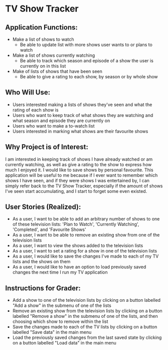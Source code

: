 # TV Show Tracker

## Application Functions:
- Make a list of shows to watch
  - Be able to update list with more shows user wants to or plans to watch
- Make a list of shows currently watching
  - Be able to track which season and episode of a show the user is currently on in this list
- Make of lists of shows that have been seen
  - Be able to give a rating to each show, by season or by whole show

## Who Will Use:
- Users interested making a lists of shows they've seen and what the rating of each show is
- Users who want to keep track of what shows they are watching and what season and episode they are currently on
- Users who want to make a to-watch list 
- Users interested in marking what shows are their favourite shows

## Why Project is of Interest:
I am interested in keeping track of shows I have already watched or am currently watching, as well as give a rating to 
the show to express how much I enjoyed it. I would like to save shows by personal favourite. This application will be
useful to me because if I ever want to remember which shows I have seen, and if they were shows I was entertained by, I
can simply refer back to the TV Show Tracker, especially if the amount of shows I've seen start accumulating, and I 
start to forget some even existed.

## User Stories (Realized):
- As a user, I want to be able to add an arbitrary number of shows to one of these television lists: 'Plan to Watch',
'Currently Watching', 'Completed', and 'Favourite Shows'
- As a user, I want to be able to remove an existing show from one of the television lists
- As a user, I want to view the shows added to the television lists
- As a user, I want to set a rating for a show in one of the television lists
- As a user, I would like to save the changes I've made to each of my TV lists and the shows on them
- As a user, I would like to have an option to load previously saved changes the next time I run my TV application

## Instructions for Grader:
- Add a show to one of the television lists by clicking on a button labelled "Add a show" in the submenu of one of the 
lists
- Remove an existing show from the television lists by clicking on a button labelled "Remove a show" in the submenu of
one of the lists, and then choosing which show to remove within the list
- Save the changes made to each of the TV lists by clicking on a button labelled "Save data" in the main menu
- Load the previously saved changes from the last saved state by clicking on a button labelled "Load data" in the main
menu